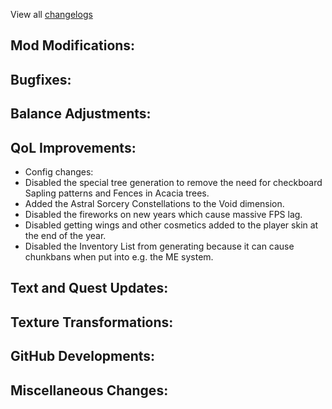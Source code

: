 
View all [changelogs](https://github.com/Divine-Journey-2/Divine-Journey-2/tree/main/changelog)

## Mod Modifications:



## Bugfixes:



## Balance Adjustments:



## QoL Improvements:

- Config changes:
- Disabled the special tree generation to remove the need for checkboard Sapling patterns and Fences in Acacia trees.
- Added the Astral Sorcery Constellations to the Void dimension.
- Disabled the fireworks on new years which cause massive FPS lag.
- Disabled getting wings and other cosmetics added to the player skin at the end of the year.
- Disabled the Inventory List from generating because it can cause chunkbans when put into e.g. the ME system.

## Text and Quest Updates:



## Texture Transformations:



## GitHub Developments:



## Miscellaneous Changes:
